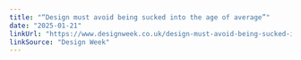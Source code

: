```yaml
---
title: "“Design must avoid being sucked into the age of average”"
date: "2025-01-21"
linkUrl: "https://www.designweek.co.uk/design-must-avoid-being-sucked-into-the-age-of-average/?ref=rogerwong.me"
linkSource: "Design Week"
---
```


